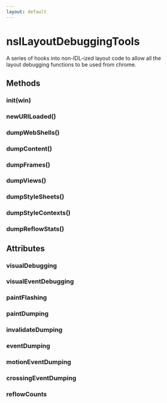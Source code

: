 ```yaml
---
layout: default
---
```


# nsILayoutDebuggingTools #
  
A series of hooks into non-IDL-ized layout code to allow all the  
layout debugging functions to be used from chrome.  
  

## Methods ##

### init(win) ###

### newURILoaded() ###

### dumpWebShells() ###

### dumpContent() ###

### dumpFrames() ###

### dumpViews() ###

### dumpStyleSheets() ###

### dumpStyleContexts() ###

### dumpReflowStats() ###

## Attributes ##

### visualDebugging ###

### visualEventDebugging ###

### paintFlashing ###

### paintDumping ###

### invalidateDumping ###

### eventDumping ###

### motionEventDumping ###

### crossingEventDumping ###

### reflowCounts ###
